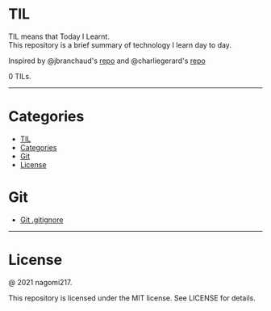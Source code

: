 # TIL

TIL means that Today I Learnt.<br>
This repository is a brief summary of technology I learn day to day.<br>

Inspired by @jbranchaud's [repo](https://github.com/jbranchaud/til) and @charliegerard's [repo](https://github.com/charliegerard/dev-notes)

0 TILs.

---

# Categories

- [TIL](#til)
- [Categories](#categories)
- [Git](#git)
- [License](#license)

# Git

- [Git .gitignore](Git/gitignore.md)

---

# License

@ 2021 nagomi217.

This repository is licensed under the MIT license. See LICENSE for details.
